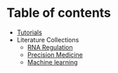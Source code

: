 # Table of contents

* [Tutorials](README.md)
* Literature Collections
  * [RNA Regulation](RNA.md)
  * [Precision Medicine](MED.md)
  * [Machine learning](AI.md)

